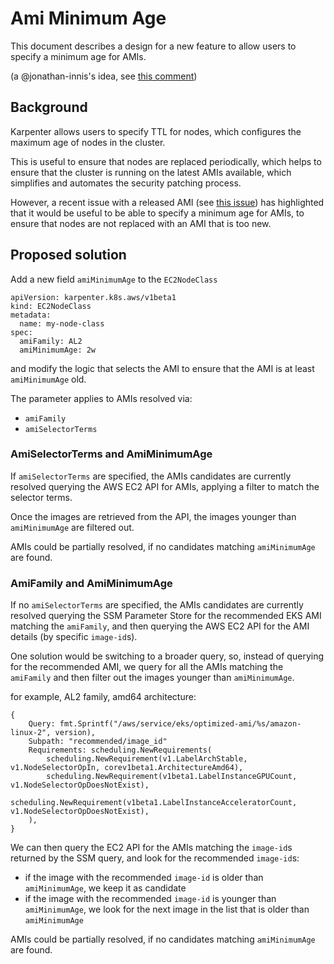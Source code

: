 # Ami Minimum Age

This document describes a design for a new feature to allow users to specify a minimum age for AMIs.

(a @jonathan-innis's idea, see [this comment](https://github.com/aws/karpenter-provider-aws/issues/5382#issuecomment-1868068193))

## Background

Karpenter allows users to specify TTL for nodes, which configures the maximum age of nodes in the cluster. 

This is useful to ensure that nodes are replaced periodically, which helps to ensure that the cluster is running on the latest AMIs available, which simplifies and automates the security patching process.

However, a recent issue with a released AMI (see [this issue](https://github.com/awslabs/amazon-eks-ami/issues/1551)) has highlighted that it would be useful to be able to specify a minimum age for AMIs, to ensure that nodes are not replaced with an AMI that is too new.

## Proposed solution

Add a new field `amiMinimumAge` to the `EC2NodeClass`

```
apiVersion: karpenter.k8s.aws/v1beta1
kind: EC2NodeClass
metadata:
  name: my-node-class
spec:
  amiFamily: AL2
  amiMinimumAge: 2w
```

and modify the logic that selects the AMI to ensure that the AMI is at least `amiMinimumAge` old.

The parameter applies to AMIs resolved via:
- `amiFamily`
- `amiSelectorTerms`

### AmiSelectorTerms and AmiMinimumAge

If `amiSelectorTerms` are specified, the AMIs candidates are currently resolved querying the AWS EC2 API for AMIs, applying a filter to match the selector terms.

Once the images are retrieved from the API, the images younger than `amiMinimumAge` are filtered out.

AMIs could be partially resolved, if no candidates matching `amiMinimumAge` are found.

### AmiFamily and AmiMinimumAge

If no `amiSelectorTerms` are specified, the AMIs candidates are currently resolved querying the SSM Parameter Store for the recommended EKS AMI matching the `amiFamily`,
and then querying the AWS EC2 API for the AMI details (by specific `image-id`s).

One solution would be switching to a broader query, so, instead of querying for the recommended AMI, we query for all the AMIs matching the `amiFamily` and then filter out the images younger than `amiMinimumAge`. 

for example, AL2 family, amd64 architecture:

```
{
    Query: fmt.Sprintf("/aws/service/eks/optimized-ami/%s/amazon-linux-2", version),
    Subpath: "recommended/image_id"
    Requirements: scheduling.NewRequirements(
        scheduling.NewRequirement(v1.LabelArchStable, v1.NodeSelectorOpIn, corev1beta1.ArchitectureAmd64),
        scheduling.NewRequirement(v1beta1.LabelInstanceGPUCount, v1.NodeSelectorOpDoesNotExist),
        scheduling.NewRequirement(v1beta1.LabelInstanceAcceleratorCount, v1.NodeSelectorOpDoesNotExist),
    ),
}
```

We can then query the EC2 API for the AMIs matching the `image-id`s returned by the SSM query, and look for the recommended `image-id`s:
- if the image with the recommended `image-id` is older than `amiMinimumAge`, we keep it as candidate
- if the image with the recommended `image-id` is younger than `amiMinimumAge`, we look for the next image in the list that is older than `amiMinimumAge`

AMIs could be partially resolved, if no candidates matching `amiMinimumAge` are found.